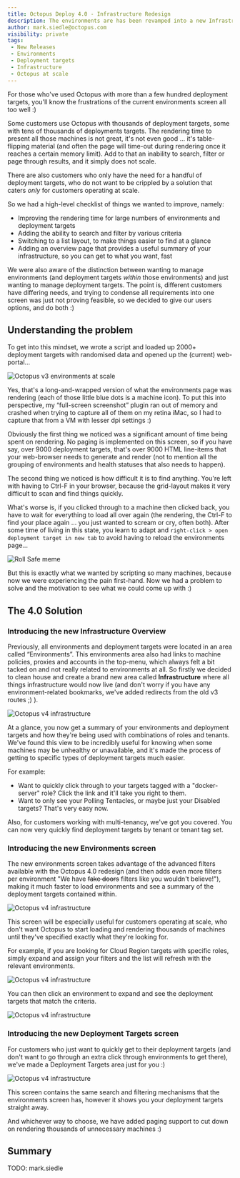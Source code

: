 ```yaml
---
title: Octopus Deploy 4.0 - Infrastructure Redesign
description: The environments are has been revamped into a new Infrastructure area for our upcoming Octopus 4.0 release.
author: mark.siedle@octopus.com
visibility: private
tags:
 - New Releases
 - Environments
 - Deployment targets
 - Infrastructure
 - Octopus at scale
---
```


For those who've used Octopus with more than a few hundred deployment targets, you'll know the frustrations of the current environments screen all too well :)

Some customers use Octopus with thousands of deployment targets, some with tens of thousands of deployments targets. The rendering time to present all those machines is not great, it's not even good ... it's table-flipping material (and often the page will time-out during rendering once it reaches a certain memory limit). Add to that an inability to search, filter or page through results, and it simply does not scale.

There are also customers who only have the need for a handful of deployment targets, who do not want to be crippled by a solution that caters _only_ for customers operating at scale.

So we had a high-level checklist of things we wanted to improve, namely:

- Improving the rendering time for large numbers of environments and deployment targets
- Adding the ability to search and filter by various criteria
- Switching to a list layout, to make things easier to find at a glance
- Adding an overview page that provides a useful summary of your infrastructure, so you can get to what you want, fast

We were also aware of the distinction between wanting to manage environments (and deployment targets _within_ those environments) and just wanting to manage deployment targets. The point is, different customers have differing needs, and trying to condense all requirements into one screen was just not proving feasible, so we decided to give our users options, and do both :)

## Understanding the problem

To get into this mindset, we wrote a script and loaded up 2000+ deployment targets with randomised data and opened up the (current) web-portal...

![Octopus v3 environments at scale](v3-environments-screen-at-scale.jpg "width=400")

Yes, that's a long-and-wrapped version of what the environments page was rendering (each of those little blue dots is a machine icon). To put this into perspective, my “full-screen screenshot” plugin ran out of memory and crashed when trying to capture all of them on my retina iMac, so I had to capture that from a VM with lesser dpi settings :)

Obviously the first thing we noticed was a significant amount of time being spent on rendering. No paging is implemented on this screen, so if you have say, over 9000 deployment targets, that's over 9000 HTML line-items that your web-browser needs to generate and render (not to mention all the grouping of environments and health statuses that also needs to happen).

The second thing we noticed is how difficult it is to find anything. You're left with having to Ctrl-F in your browser, because the grid-layout makes it very difficult to scan and find things quickly.

What's worse is, if you clicked through to a machine then clicked back, you have to wait for everything to load all over again (the rendering, the Ctrl-F to find your place again ... you just wanted to scream or cry, often both). After some time of living in this state, you learn to adapt and `right-click > open deployment target in new tab` to avoid having to reload the environments page...

![Roll Safe meme](browser-cant-rerender-if-i-never.jpg "width=400")

But this is exactly what we wanted by scripting so many machines, because now we were experiencing the pain first-hand. Now we had a problem to solve and the motivation to see what we could come up with :)

## The 4.0 Solution

### Introducing the new Infrastructure Overview

Previously, all environments and deployment targets were located in an area called “Environments”. This environments area also had links to machine policies, proxies and accounts in the top-menu, which always felt a bit tacked on and not really related to environments at all. So firstly we decided to clean house and create a brand new area called **Infrastructure** where all things infrastructure would now live (and don't worry if you have any environment-related bookmarks, we've added redirects from the old v3 routes ;) ).

![Octopus v4 infrastructure](v4-infra-overview.png "width=500")

At a glance, you now get a summary of your environments and deployment targets and how they're being used with combinations of roles and tenants. We've found this view to be incredibly useful for knowing when some machines may be unhealthy or unavailable, and it's made the process of getting to specific types of deployment targets much easier.

For example:

- Want to quickly click through to your targets tagged with a "docker-server" role? Click the link and it'll take you right to them.
- Want to only see your Polling Tentacles, or maybe just your Disabled targets? That's very easy now.

Also, for customers working with multi-tenancy, we've got you covered. You can now very quickly find deployment targets by tenant or tenant tag set.

### Introducing the new Environments screen

The new environments screen takes advantage of the advanced filters available with the Octopus 4.0 redesign (and then adds even more filters per environment "We have ~~fake doors~~ filters like you wouldn't believe!"), making it much faster to load environments and see a summary of the deployment targets contained within. 

![Octopus v4 infrastructure](v4-infra-environments.png "width=500")

This screen will be especially useful for customers operating at scale, who don't want Octopus to start loading and rendering thousands of machines until they've specified exactly what they're looking for.

For example, if you are looking for Cloud Region targets with specific roles, simply expand and assign your filters and the list will refresh with the relevant environments.

![Octopus v4 infrastructure](v4-infra-environments-filter.png "width=500")

You can then click an environment to expand and see the deployment targets that match the criteria.

![Octopus v4 infrastructure](v4-infra-environments-filter-expanded.png "width=500")

### Introducing the new Deployment Targets screen

For customers who just want to quickly get to their deployment targets (and don't want to go through an extra click through environments to get there), we've made a Deployment Targets area just for you :)

![Octopus v4 infrastructure](v4-infra-deployment-targets.png "width=500")

This screen contains the same search and filtering mechanisms that the environments screen has, however it shows you your deployment targets straight away.

And whichever way to choose, we have added paging support to cut down on rendering thousands of unnecessary machines :)

## Summary

TODO: mark.siedle


